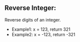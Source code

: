 ## Reverse Integer:

Reverse digits of an integer.

- Example1: x = 123, return 321
- Example2: x = -123, return -321
